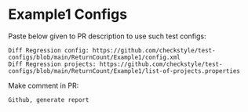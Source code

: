 # Example1 Configs
Paste below given to PR description to use such test configs:
```
Diff Regression config: https://github.com/checkstyle/test-configs/blob/main/ReturnCount/Example1/config.xml
Diff Regression projects: https://github.com/checkstyle/test-configs/blob/main/ReturnCount/Example1/list-of-projects.properties
```
Make comment in PR:
```
Github, generate report
```
